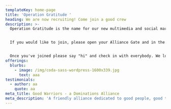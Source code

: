 ```yaml
---
templateKey: home-page
title: 'Operation Gratitude '
heading: We are now recruiting! Come join a good crew
description: >-
  Operation Gratitude is the name for our new multimedia and social marketing blitz! We are activaly looking for new members who want to be around good people and have good times. That's what Good Warriors is all about. 


  If you would like to join, please open your Alliance Gate and in the search field enter "Good Warriors" (be sure to add the 's' at the end) and then hit the Join Button. 


  Once you've joined please say "hi" and check in with everybody. We look forward to warring with you. 
offerings:
  blurbs:
    - image: /img/coda-sass-wordpress-1600x339.jpg
      text: aaa
testimonials:
  - author: aa
    quote: aa
meta_title: Good Warriors - a Dominations Alliance
meta_description: 'A friendly alliance dedicated to good people, good times and good wars. '
---
```



